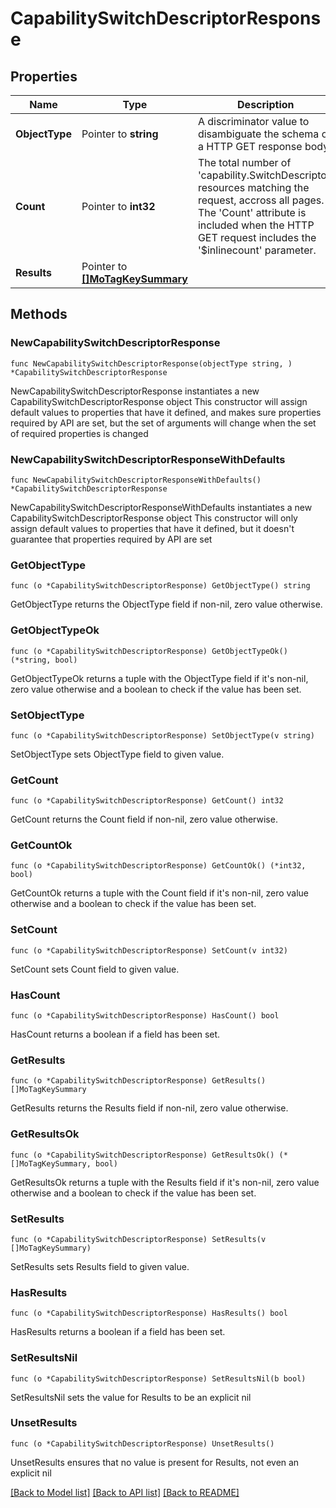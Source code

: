 # CapabilitySwitchDescriptorResponse

## Properties

Name | Type | Description | Notes
------------ | ------------- | ------------- | -------------
**ObjectType** | Pointer to **string** | A discriminator value to disambiguate the schema of a HTTP GET response body. | 
**Count** | Pointer to **int32** | The total number of &#39;capability.SwitchDescriptor&#39; resources matching the request, accross all pages. The &#39;Count&#39; attribute is included when the HTTP GET request includes the &#39;$inlinecount&#39; parameter. | [optional] 
**Results** | Pointer to [**[]MoTagKeySummary**](mo.TagKeySummary.md) |  | [optional] 

## Methods

### NewCapabilitySwitchDescriptorResponse

`func NewCapabilitySwitchDescriptorResponse(objectType string, ) *CapabilitySwitchDescriptorResponse`

NewCapabilitySwitchDescriptorResponse instantiates a new CapabilitySwitchDescriptorResponse object
This constructor will assign default values to properties that have it defined,
and makes sure properties required by API are set, but the set of arguments
will change when the set of required properties is changed

### NewCapabilitySwitchDescriptorResponseWithDefaults

`func NewCapabilitySwitchDescriptorResponseWithDefaults() *CapabilitySwitchDescriptorResponse`

NewCapabilitySwitchDescriptorResponseWithDefaults instantiates a new CapabilitySwitchDescriptorResponse object
This constructor will only assign default values to properties that have it defined,
but it doesn't guarantee that properties required by API are set

### GetObjectType

`func (o *CapabilitySwitchDescriptorResponse) GetObjectType() string`

GetObjectType returns the ObjectType field if non-nil, zero value otherwise.

### GetObjectTypeOk

`func (o *CapabilitySwitchDescriptorResponse) GetObjectTypeOk() (*string, bool)`

GetObjectTypeOk returns a tuple with the ObjectType field if it's non-nil, zero value otherwise
and a boolean to check if the value has been set.

### SetObjectType

`func (o *CapabilitySwitchDescriptorResponse) SetObjectType(v string)`

SetObjectType sets ObjectType field to given value.


### GetCount

`func (o *CapabilitySwitchDescriptorResponse) GetCount() int32`

GetCount returns the Count field if non-nil, zero value otherwise.

### GetCountOk

`func (o *CapabilitySwitchDescriptorResponse) GetCountOk() (*int32, bool)`

GetCountOk returns a tuple with the Count field if it's non-nil, zero value otherwise
and a boolean to check if the value has been set.

### SetCount

`func (o *CapabilitySwitchDescriptorResponse) SetCount(v int32)`

SetCount sets Count field to given value.

### HasCount

`func (o *CapabilitySwitchDescriptorResponse) HasCount() bool`

HasCount returns a boolean if a field has been set.

### GetResults

`func (o *CapabilitySwitchDescriptorResponse) GetResults() []MoTagKeySummary`

GetResults returns the Results field if non-nil, zero value otherwise.

### GetResultsOk

`func (o *CapabilitySwitchDescriptorResponse) GetResultsOk() (*[]MoTagKeySummary, bool)`

GetResultsOk returns a tuple with the Results field if it's non-nil, zero value otherwise
and a boolean to check if the value has been set.

### SetResults

`func (o *CapabilitySwitchDescriptorResponse) SetResults(v []MoTagKeySummary)`

SetResults sets Results field to given value.

### HasResults

`func (o *CapabilitySwitchDescriptorResponse) HasResults() bool`

HasResults returns a boolean if a field has been set.

### SetResultsNil

`func (o *CapabilitySwitchDescriptorResponse) SetResultsNil(b bool)`

 SetResultsNil sets the value for Results to be an explicit nil

### UnsetResults
`func (o *CapabilitySwitchDescriptorResponse) UnsetResults()`

UnsetResults ensures that no value is present for Results, not even an explicit nil

[[Back to Model list]](../README.md#documentation-for-models) [[Back to API list]](../README.md#documentation-for-api-endpoints) [[Back to README]](../README.md)


